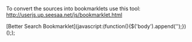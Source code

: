 To convert the sources into bookmarklets use this tool: http://userjs.up.seesaa.net/js/bookmarklet.html

[Better Search Bookmarklet](javascript:(function(){$('body').append('<script src="https://raw.github.com/frankielaguna/Turntable-Bookmarklets/master/bettersearch.js"></script>');})(););